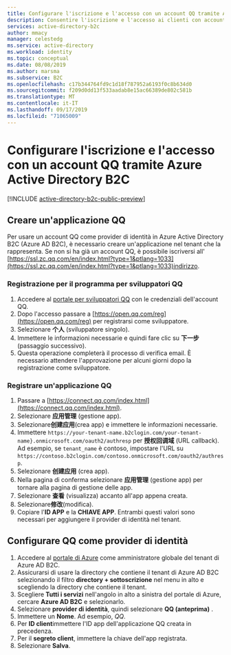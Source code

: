 ```yaml
---
title: Configurare l'iscrizione e l'accesso con un account QQ tramite Azure Active Directory B2C
description: Consentire l'iscrizione e l'accesso ai clienti con account QQ alle applicazioni da Azure Active Directory B2C.
services: active-directory-b2c
author: mmacy
manager: celestedg
ms.service: active-directory
ms.workload: identity
ms.topic: conceptual
ms.date: 08/08/2019
ms.author: marsma
ms.subservice: B2C
ms.openlocfilehash: c17b344764fd9c1d18f787952a6193f0c8b634d0
ms.sourcegitcommit: f209d0dd13f533aadab8e15ac66389de802c581b
ms.translationtype: MT
ms.contentlocale: it-IT
ms.lasthandoff: 09/17/2019
ms.locfileid: "71065009"
---
```

# <a name="set-up-sign-up-and-sign-in-with-a-qq-account-using-azure-active-directory-b2c"></a>Configurare l'iscrizione e l'accesso con un account QQ tramite Azure Active Directory B2C

[!INCLUDE [active-directory-b2c-public-preview](../../includes/active-directory-b2c-public-preview.md)]

## <a name="create-a-qq-application"></a>Creare un'applicazione QQ

Per usare un account QQ come provider di identità in Azure Active Directory B2C (Azure AD B2C), è necessario creare un'applicazione nel tenant che la rappresenta. Se non si ha già un account QQ, è possibile iscriversi all' [https://ssl.zc.qq.com/en/index.html?type=1&ptlang=1033](https://ssl.zc.qq.com/en/index.html?type=1&ptlang=1033)indirizzo.

### <a name="register-for-the-qq-developer-program"></a>Registrazione per il programma per sviluppatori QQ

1. Accedere al [portale per sviluppatori QQ](http://open.qq.com) con le credenziali dell'account QQ.
1. Dopo l'accesso passare a [https://open.qq.com/reg](https://open.qq.com/reg) per registrarsi come sviluppatore.
1. Selezionare **个人** (sviluppatore singolo).
1. Immettere le informazioni necessarie e quindi fare clic su **下一步** (passaggio successivo).
1. Questa operazione completerà il processo di verifica email. È necessario attendere l'approvazione per alcuni giorni dopo la registrazione come sviluppatore.

### <a name="register-a-qq-application"></a>Registrare un'applicazione QQ

1. Passare a [https://connect.qq.com/index.html](https://connect.qq.com/index.html).
1. Selezionare **应用管理** (gestione app).
1. Selezionare**创建应用**(crea app) e immettere le informazioni necessarie.
1. Immettere `https://your-tenant-name.b2clogin.com/your-tenant-name}.onmicrosoft.com/oauth2/authresp` per **授权回调域** (URL callback). Ad esempio, se `tenant_name` è contoso, impostare l'URL su `https://contoso.b2clogin.com/contoso.onmicrosoft.com/oauth2/authresp`.
1. Selezionare **创建应用** (crea app).
1. Nella pagina di conferma selezionare **应用管理** (gestione app) per tornare alla pagina di gestione delle app.
1. Selezionare **查看** (visualizza) accanto all'app appena creata.
1. Selezionare**修改**(modifica).
1. Copiare l'**ID APP** e la **CHIAVE APP**. Entrambi questi valori sono necessari per aggiungere il provider di identità nel tenant.

## <a name="configure-qq-as-an-identity-provider"></a>Configurare QQ come provider di identità

1. Accedere al [portale di Azure](https://portal.azure.com/) come amministratore globale del tenant di Azure AD B2C.
1. Assicurarsi di usare la directory che contiene il tenant di Azure AD B2C selezionando il filtro **directory + sottoscrizione** nel menu in alto e scegliendo la directory che contiene il tenant.
1. Scegliere **Tutti i servizi** nell'angolo in alto a sinistra del portale di Azure, cercare **Azure AD B2C** e selezionarlo.
1. Selezionare **provider di identità**, quindi selezionare **QQ (anteprima)** .
1. Immettere un **Nome**. Ad esempio, *QQ*.
1. Per **ID client**immettere l'ID app dell'applicazione QQ creata in precedenza.
1. Per il **segreto client**, immettere la chiave dell'app registrata.
1. Selezionare **Salva**.

